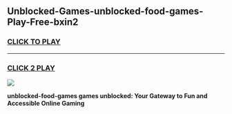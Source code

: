 
## Unblocked-Games-unblocked-food-games-Play-Free-bxin2
<h3>
<a href="https://premium76.site?title=unblocked-food-games&ref=20A">CLICK TO PLAY</a></h3>
<hr>

<h3>
<a href="https://premium76.site?title=unblocked-food-games&ref=20A">CLICK 2 PLAY</a>
  
</h3>

<a href="https://premium76.site?title=unblocked-food-games&ref=20A"><img src="https://clearcache.store/games.png"></a>


**unblocked-food-games games unblocked: Your Gateway to Fun and Accessible Online Gaming**
